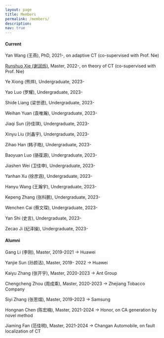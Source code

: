 ```yaml
---
layout: page
title: Members
permalink: /members/
description: 
nav: true
---
```

#### Current

Yan Wang (王燕), PhD, 2021-, on adaptive CT (co-supervised with Prof. Nie)

[Runshuo Xie (谢润烁)](https://leonicatot.github.io/), Master, 2022-, on theory of CT (co-supervised with Prof. Nie)

Ye Xiong (熊烨), Undergraduate, 2023- 

Yao Luo (罗耀), Undergraduate, 2023- 

Shide Liang (梁世德), Undergraduate, 2023- 

Weihan Yuan (袁唯瀚), Undergraduate, 2023- 

Jiaqi Sun (孙佳琪), Undergraduate, 2023- 

Xinyu Liu (刘鑫宇), Undergraduate, 2023- 

Zihao Han (韩子皓), Undergraduate, 2023- 

Baoyuan Luo (骆葆源), Undergraduate, 2023- 

Jiashen Wei (卫佳申), Undergraduate, 2023- 

Yanhan Xu (徐彦涵), Undergraduate, 2023- 

Hanyu Wang (王瀚宇), Undergraduate, 2023- 

Kepeng Zhang (张科鹏), Undergraduate, 2023- 

Wenchen Cai (蔡文琛), Undergraduate, 2023- 

Yan Shi (史言), Undergraduate, 2023- 

Zecao Ji (纪泽操), Undergraduate, 2023- 

#### Alumni

Gang Li (李刚), Master, 2019-2021 -> Huawei

Yanjie Sun (孙颜洁), Master, 2019- 2022 -> Huawei

Kaiyu Zhang (张开宇), Master, 2020-2023 -> Ant Group

Chengcheng Zhou (周成乘), Master, 2020-2023 -> Zhejiang Tobacco Company

Siyi Zhang (张思熠), Master, 2019-2023  -> Samsung

Hongnan Chen (陈宏楠), Master, 2021-2024 -> Honor, on CA generation by novel method

Jiaming Fan (范佳明), Master, 2021-2024 -> Changan Automobile, on fault localization of CT
